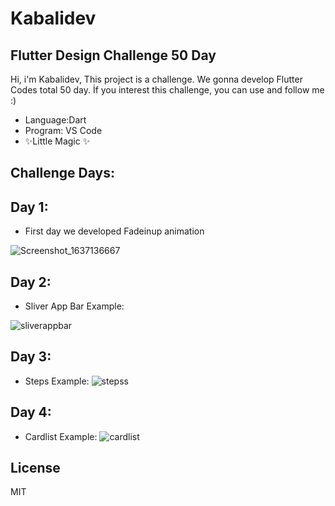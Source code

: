 # Kabalidev
## Flutter Design Challenge 50 Day





Hi, i'm Kabalidev,
This project is a challenge.
We gonna develop Flutter Codes total 50 day.
İf you interest this challenge, you can use and follow me :)

- Language:Dart
- Program: VS Code
- ✨Little Magic ✨

## Challenge Days:
## Day 1:

- First day we developed Fadeinup animation 



![Screenshot_1637136667](https://user-images.githubusercontent.com/50817604/142162489-c76a0d0c-c683-4d18-9ef5-fdb2b95cb987.png)



## Day 2:

- Sliver App Bar Example:

![sliverappbar](https://user-images.githubusercontent.com/50817604/142758912-7978fdc5-a2aa-4f7f-9033-3a33be2914ac.gif)



## Day 3:

- Steps Example:
 ![stepss](https://user-images.githubusercontent.com/50817604/143388839-3c6ee5fe-e39a-42d5-810c-1adc895d0141.gif)



## Day 4:

- Cardlist Example:
![cardlist](https://user-images.githubusercontent.com/50817604/143388916-8e7a9f39-efdd-42ab-bb87-e4410d0fdeef.gif)


## License

MIT

